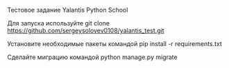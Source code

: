 Тестовое задание Yalantis Python School

Для запуска используйте git clone https://github.com/sergeysolovev0108/yalantis_test.git

Установите необходимые пакеты командой pip install -r requirements.txt

Сделайте миграцию командой python manage.py migrate
